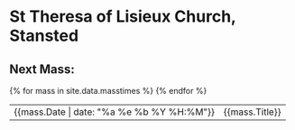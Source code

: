 # St Theresa of Lisieux Church, Stansted
## Next Mass:
<div id="nextMass" style="font-size: x-large"></div>

<script>
let now = Date.now();

let massTimes = {{ site.data.masstimes | jsonify }}.map(x => { x["timestamp"] = Date.parse(x.Date); return x; })
    .filter(x => x.timestamp >= now)
    .sort((a, b) => a.timestamp - b.timestamp);

let nextMass = massTimes.find(x => x.Type === 'Mass');
document.getElementById("nextMass").replaceChildren(
    document.createTextNode(nextMass.Date + ' ' + nextMass.Title)
);

</script>


<table>
{% for mass in site.data.masstimes %}
<tr>
<td>{{mass.Date | date: "%a %e %b %Y %H:%M"}}</td>
<td>{{mass.Title}}</td>
</tr>
{% endfor %}
</table>
